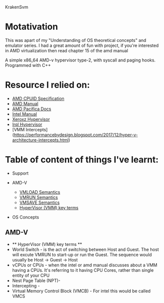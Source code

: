 KrakenSvm

# Motativation
This was apart of my "Understanding of OS theoretical concepts" and emulator series. I had a great amount of fun with project, if you're interested in AMD virtualization then read chapter 15 of the amd manual 

A simple x86_64 AMD-v hypervisor type-2, with syscall and paging hooks. Programmed with C++
# Resource I relied on:
   * [AMD CPUID Specification](http://developer.amd.com/wordpress/media/2012/10/254811.pdf)
   * [AMD Manual](https://www.amd.com/system/files/TechDocs/24593.pdf) 
   * [AMD Pacifica Docs](https://courses.cs.vt.edu/~cs5204/fall07-kafura/Papers/Virtualization/AMD-Pacifica-slides.pdf)
   * [Intel Manual](https://software.intel.com/content/www/us/en/develop/articles/intel-sdm.html)
   * [Xeroxz Hypervisor](https://githacks.org/_xeroxz/bluepill)
   * [Irql Hypervisor](https://github.com/irql0/limevisor)
   * [VMM Intercepts] (https://performancebydesign.blogspot.com/2017/12/hyper-v-architecture-intercepts.html)

# Table of content of things I've learnt:
* Support

* AMD-V
   * [VMLOAD Semantics](#vmload)
   * [VMRUN  Semantics](#vmrun)
   * [VMSAVE Semantics](#vmload)
   * [HyperVisor (VMM) key terms](#hyper_keyterms)
* OS Concepts

## AMD-V
*   <a name="hyper_keyterms"> ** HyperVisor (VMM) key terms ** </a> <br>
   * World Switch - is the act of switching between Host and Guest. The host will excute VMRUN to start-up or run the Guest. The sequence would usually be Host -> Guest -> Host 
   * vCPUs or CPUs - when the intel or amd manual discusses about a VMM having a CPUs. It's referring to it having CPU Cores, rather than single entity of your CPU
   * Nest Page Table (NPT)-
   * Intercepting - 
   * Virtual Memory Control Block (VMCB) - For intel this would be called VMCS


